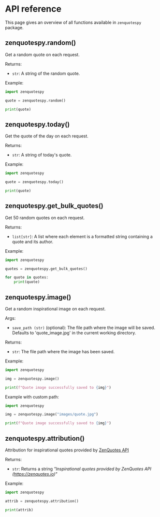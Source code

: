 # API reference

This page gives an overview of all functions available in `zenquotespy` package.

## zenquotespy.random()
Get a random quote on each request.
    
Returns:

* `str`: A string of the random quote.

Example:
```py
import zenquotespy

quote = zenquotespy.random()

print(quote)
```

## zenquotespy.today()
Get the quote of the day on each request.

Returns:

* `str`: A string of today's quote.

Example:
```py
import zenquotespy

quote = zenquotespy.today()

print(quote)
```

## zenquotespy.get_bulk_quotes()
Get 50 random quotes on each request.

Returns:

* `list[str]`: A list where each element is a formatted string containing a quote and its author.

Example:
```py
import zenquotespy

quotes = zenquotespy.get_bulk_quotes()

for quote in quotes:
    print(quote)
```

## zenquotespy.image()
Get a random inspirational image on each request.

Args:

* `save_path (str)` (optional): The file path where the image will be saved. Defaults to 'quote_image.jpg' in the current working directory.

Returns:

* `str`: The file path where the image has been saved.

Example:
```py
import zenquotespy

img = zenquotespy.image()

print(f"Quote image successfully saved to {img}")
```

Example with custom path:
```py
import zenquotespy

img = zenquotespy.image("images/quote.jpg")

print(f"Quote image successfully saved to {img}")
```

## zenquotespy.attribution()
Attribution for inspirational quotes provided by <a href="https://zenquotes.io/" target="_blank">ZenQuotes API</a>

Returns:

* `str`: Returns a string *"Inspirational quotes provided by ZenQuotes API (<a href="https://zenquotes.io/" target="_blank">https://zenquotes.io</a>)"*

Example:
```py
import zenquotespy

attrib = zenquotespy.attribution()

print(attrib)
```